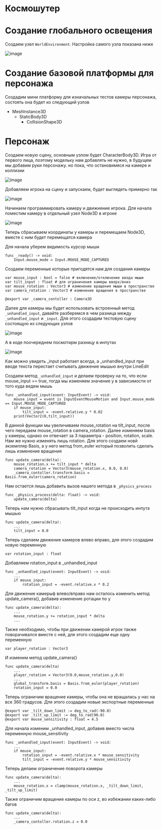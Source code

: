 # Космошутер

# Создание глобального освещения

Создаем узел `WorldEnvironment`. Настройка самого узла показана ниже

![image](https://github.com/user-attachments/assets/4db70300-fbe8-4633-b01f-4718e407b860)

# Создание базовой платформы для персонажа

Создадим мини платформу для изначальных тестов камеры персонажа, состоять она будет из следующий узлов<br>
* MeshInstance3D
  * StaticBody3D
    * CollisionShape3D

# Персонаж

Создаем новую сцену, основным узлом будет CharacterBody3D. Игра от первого лица, поэтому модельку нам добавлять не нужно, в будущем мы добавим руки персонажу. но пока, что остановимяся на камере и коллизии

![image](https://github.com/user-attachments/assets/8e8cc256-8011-4e6f-bd8b-54414fbb3d92)

Добавляем игрока на сцену и запускаем, будет выглядеть примерно так

![image](https://github.com/user-attachments/assets/e609e7c9-084d-4994-96e6-c72bcfd56ffb)

Начинаем программировать камеру и движиение игрока. Для начала поместим камеру в отдельный узел Node3D в игроке

![image](https://github.com/user-attachments/assets/75ea3875-8d14-4b74-9810-c820f5ea8558)

Теперь сбрасываем координаты у камеры и перемещаем Node3D, вместе с ним будет перемещатся камера

Для начала уберем видимость курсор мыши

```gdscript
func _ready() -> void:
	Input.mouse_mode = Input.MOUSE_MODE_CAPTURED
```

Создаем переменные которые пригодятся нам для создания камеры

```gdscript
var mouse_input : bool = false # включение/отключение ввода мыши
var tilt_input : float # для ограничения камеры вверх/вниз
var mouse_rotation : Vector3 # изменение вращения мыши в пространстве
var camera_rotation : Vector3 # изменение вращения в пространстве

@export var _camera_contoller : Camera3D
```

Далее для камеры мы будет использовать встроенный метод `_unhandled_input`, давайте разберемся в чем разница между `_unhandled_input` и `_input`. Для этого создадим тестовую сцену состоящую из следующих узлов

![image](https://github.com/user-attachments/assets/7a8a73d5-760f-4f5e-8c72-6a70ce642006)

А в коде поочереднем посмотирм разницу в инпутах

![image](https://github.com/user-attachments/assets/7e49df75-7049-4135-a79f-f33de1cab6fa)

Как можно увидеть _input работает всегда, а _unhandled_input при вводе текста перестает считывать движение мышью внутри LineEdit

Создаем метод `_unhandled_input` и делаем проверку на то, что если mouse_input == true, тогда мы изменяем значение y в зависимости от того куда ведем мышь

```gdscript
func _unhandled_input(event: InputEvent) -> void:
	mouse_input = event is InputEventMouseMotion and Input.mouse_mode == Input.MOUSE_MODE_CAPTURED
	if mouse_input:
		tilt_input = -event.relative.y * 0.02
	print(Vector2(0,tilt_input))
```

В данной функции мы увеличиваем mouse_rotation на tilt_input, после чего передаем mouse_rotation в camera_rotation. Далее изменяем basis у камеры, однако он отвечает за 3 параметра - position, rotation, scale. Нам же нужно изменять лишь rotation. Для этого создаем новй экземпляр Basis, а у него метод from_euler который позволить сделать лишь изменение вращения

```gdscript
func update_camera(delta):
	mouse_rotation.x += tilt_input * delta 
	camera_rotation = Vector3(mouse_rotation.x, 0.0, 0.0)
	_camera_contoller.transform.basis = Basis.from_euler(camera_rotation)
```

Нам остается лишь добавить вызов нашего метода в `_physics_process`

```gdscript
func _physics_process(delta: float) -> void:
	update_camera(delta)
```

Теперь нам нужно сбрасывать tilt_input когда не происходить инпута мышью

```gdscript
func update_camera(delta):
	...
	tilt_input = 0.0
```

Теперь сделаем движение камеров влево вправо, для этого создадим новую переменную

```gdscript
var rotation_input : float
```

Добавляем rotation_input в _unhandled_input

```gdscript
func _unhandled_input(event: InputEvent) -> void:
	...
	if mouse_input:
		rotation_input = -event.relative.x * 0.2
```

Для движение камерыф влево/вправо нам осталось изменить метод update_camera(), добавив изменение ротации по y

```gdscript
func update_camera(delta):
	...
	mouse_rotation.y += rotation_input * delta 
	...
```

Также необходимо, чтобы при движении камерой игрок также поворачивался вместе с ней, для этого создадим еще одну переменную

```gdscript
var player_rotation : Vector3
```

И изменим метод update_camera()

```gdscript
func update_camera(delta)
	...
	player_rotation = Vector3(0.0,mouse_rotation.y,0.0)
	...
	global_transform.basis = Basis.from_euler(player_rotation)
	rotation_input = 0.0
```

Теперь ограничим вращение камеры, чтобы она не вращалась у нас на все 360 градусов. Для этого создадим новые экспортные переменные

```gdscript
@export var _tilt_down_limit := deg_to_rad(-90.0)
@export var _tilt_up_limit := deg_to_rad(90.0)
@export var mouse_sensitivity : float = 4.5
```

Для начала изменим _unhandled_input, добавив вместо числа переменную mouse_sensitivity

```gdscript
func _unhandled_input(event: InputEvent) -> void:
	...
	if mouse_input:
		rotation_input = -event.relative.x * mouse_sensitivity
		tilt_input = -event.relative.y * mouse_sensitivity
```

Теперь делаем ограничение поворота камеры

```gdscript
func update_camera(delta):
	...
	mouse_rotation.x = clamp(mouse_rotation.x, _tilt_down_limit, _tilt_up_limit)
```

Также ограничим вращение камеры по оси z, во избежании каких-либо багов
```gdscript
func update_camera(delta):
	...
	_camera_contoller.rotation.z = 0.0
```
